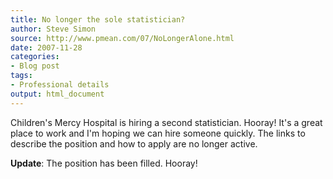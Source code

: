 ```yaml
---
title: No longer the sole statistician?
author: Steve Simon
source: http://www.pmean.com/07/NoLongerAlone.html
date: 2007-11-28
categories:
- Blog post
tags:
- Professional details
output: html_document
---
```


Children's Mercy Hospital is hiring a second statistician. Hooray! It's a great place to work and I'm hoping we can hire someone quickly. The links to describe the position and how to apply are no longer active.

**Update**: The position has been filled. Hooray!
